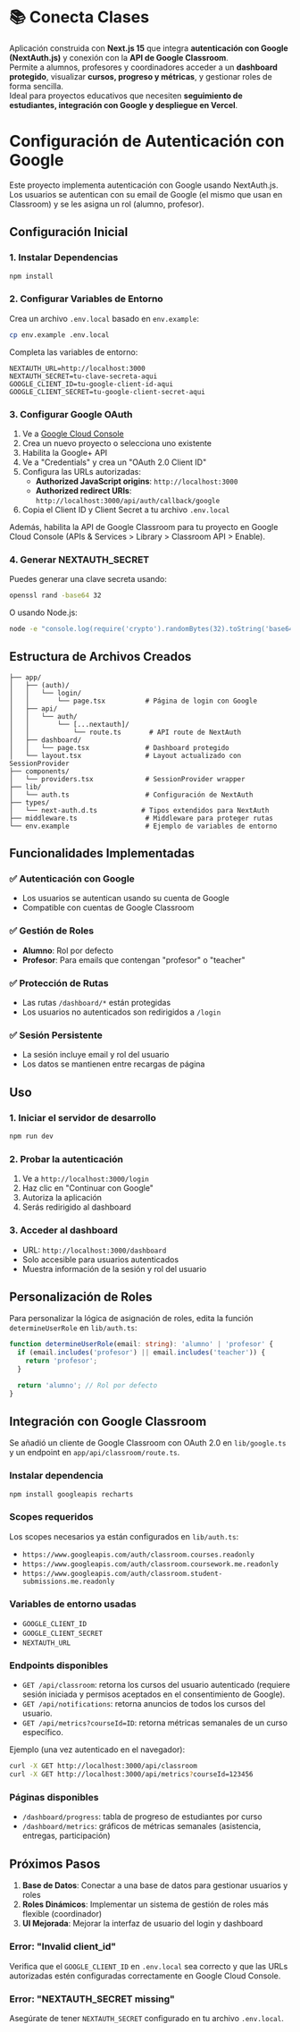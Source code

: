 # 📚 Conecta Clases

Aplicación construida con **Next.js 15** que integra **autenticación con Google (NextAuth.js)** y conexión con la **API de Google Classroom**.  
Permite a alumnos, profesores y coordinadores acceder a un **dashboard protegido**, visualizar **cursos, progreso y métricas**, y gestionar roles de forma sencilla.  
Ideal para proyectos educativos que necesiten **seguimiento de estudiantes, integración con Google y despliegue en Vercel**.

# Configuración de Autenticación con Google

Este proyecto implementa autenticación con Google usando NextAuth.js. Los usuarios se autentican con su email de Google (el mismo que usan en Classroom) y se les asigna un rol (alumno, profesor).

## Configuración Inicial

### 1. Instalar Dependencias

```bash
npm install
```

### 2. Configurar Variables de Entorno

Crea un archivo `.env.local` basado en `env.example`:

```bash
cp env.example .env.local
```

Completa las variables de entorno:

```env
NEXTAUTH_URL=http://localhost:3000
NEXTAUTH_SECRET=tu-clave-secreta-aqui
GOOGLE_CLIENT_ID=tu-google-client-id-aqui
GOOGLE_CLIENT_SECRET=tu-google-client-secret-aqui
```

### 3. Configurar Google OAuth

1. Ve a [Google Cloud Console](https://console.cloud.google.com/)
2. Crea un nuevo proyecto o selecciona uno existente
3. Habilita la Google+ API
4. Ve a "Credentials" y crea un "OAuth 2.0 Client ID"
5. Configura las URLs autorizadas:
   - **Authorized JavaScript origins**: `http://localhost:3000`
   - **Authorized redirect URIs**: `http://localhost:3000/api/auth/callback/google`
6. Copia el Client ID y Client Secret a tu archivo `.env.local`

Además, habilita la API de Google Classroom para tu proyecto en Google Cloud Console (APIs & Services > Library > Classroom API > Enable).

### 4. Generar NEXTAUTH_SECRET

Puedes generar una clave secreta usando:

```bash
openssl rand -base64 32
```

O usando Node.js:

```bash
node -e "console.log(require('crypto').randomBytes(32).toString('base64'))"
```

## Estructura de Archivos Creados

```
├── app/
│   ├── (auth)/
│   │   └── login/
│   │       └── page.tsx          # Página de login con Google
│   ├── api/
│   │   └── auth/
│   │       └── [...nextauth]/
│   │           └── route.ts       # API route de NextAuth
│   ├── dashboard/
│   │   └── page.tsx              # Dashboard protegido
│   └── layout.tsx                # Layout actualizado con SessionProvider
├── components/
│   └── providers.tsx             # SessionProvider wrapper
├── lib/
│   └── auth.ts                   # Configuración de NextAuth
├── types/
│   └── next-auth.d.ts           # Tipos extendidos para NextAuth
├── middleware.ts                 # Middleware para proteger rutas
└── env.example                   # Ejemplo de variables de entorno
```

## Funcionalidades Implementadas

### ✅ Autenticación con Google

- Los usuarios se autentican usando su cuenta de Google
- Compatible con cuentas de Google Classroom

### ✅ Gestión de Roles

- **Alumno**: Rol por defecto
- **Profesor**: Para emails que contengan "profesor" o "teacher"

### ✅ Protección de Rutas

- Las rutas `/dashboard/*` están protegidas
- Los usuarios no autenticados son redirigidos a `/login`

### ✅ Sesión Persistente

- La sesión incluye email y rol del usuario
- Los datos se mantienen entre recargas de página

## Uso

### 1. Iniciar el servidor de desarrollo

```bash
npm run dev
```

### 2. Probar la autenticación

1. Ve a `http://localhost:3000/login`
2. Haz clic en "Continuar con Google"
3. Autoriza la aplicación
4. Serás redirigido al dashboard

### 3. Acceder al dashboard

- URL: `http://localhost:3000/dashboard`
- Solo accesible para usuarios autenticados
- Muestra información de la sesión y rol del usuario

## Personalización de Roles

Para personalizar la lógica de asignación de roles, edita la función `determineUserRole` en `lib/auth.ts`:

```typescript
function determineUserRole(email: string): 'alumno' | 'profesor' {
  if (email.includes('profesor') || email.includes('teacher')) {
    return 'profesor';
  }

  return 'alumno'; // Rol por defecto
}
```

## Integración con Google Classroom

Se añadió un cliente de Google Classroom con OAuth 2.0 en `lib/google.ts` y un endpoint en `app/api/classroom/route.ts`.

### Instalar dependencia

```bash
npm install googleapis recharts
```

### Scopes requeridos

Los scopes necesarios ya están configurados en `lib/auth.ts`:

- `https://www.googleapis.com/auth/classroom.courses.readonly`
- `https://www.googleapis.com/auth/classroom.coursework.me.readonly`
- `https://www.googleapis.com/auth/classroom.student-submissions.me.readonly`

### Variables de entorno usadas

- `GOOGLE_CLIENT_ID`
- `GOOGLE_CLIENT_SECRET`
- `NEXTAUTH_URL`

### Endpoints disponibles

- `GET /api/classroom`: retorna los cursos del usuario autenticado (requiere sesión iniciada y permisos aceptados en el consentimiento de Google).
- `GET /api/notifications`: retorna anuncios de todos los cursos del usuario.
- `GET /api/metrics?courseId=ID`: retorna métricas semanales de un curso específico.

Ejemplo (una vez autenticado en el navegador):

```bash
curl -X GET http://localhost:3000/api/classroom
curl -X GET http://localhost:3000/api/metrics?courseId=123456
```

### Páginas disponibles

- `/dashboard/progress`: tabla de progreso de estudiantes por curso
- `/dashboard/metrics`: gráficos de métricas semanales (asistencia, entregas, participación)

## Próximos Pasos

1. **Base de Datos**: Conectar a una base de datos para gestionar usuarios y roles
2. **Roles Dinámicos**: Implementar un sistema de gestión de roles más flexible (coordinador)
3. **UI Mejorada**: Mejorar la interfaz de usuario del login y dashboard

### Error: "Invalid client_id"

Verifica que el `GOOGLE_CLIENT_ID` en `.env.local` sea correcto y que las URLs autorizadas estén configuradas correctamente en Google Cloud Console.

### Error: "NEXTAUTH_SECRET missing"

Asegúrate de tener `NEXTAUTH_SECRET` configurado en tu archivo `.env.local`.
